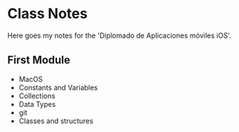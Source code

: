 # Class Notes

Here goes my notes for the 'Diplomado de Aplicaciones móviles iOS'.

## First Module
- MacOS
- Constants and Variables
- Collections
- Data Types
- git
- Classes and structures
